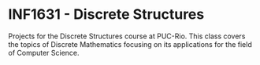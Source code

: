 INF1631 - Discrete Structures
=============================

Projects for the Discrete Structures course at PUC-Rio. This class covers the topics of Discrete Mathematics focusing on its applications for the field of Computer Science. 
